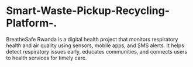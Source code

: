 # Smart-Waste-Pickup-Recycling-Platform-.
BreatheSafe Rwanda is a digital health project that monitors respiratory health and air quality using sensors, mobile apps, and SMS alerts. It helps detect respiratory issues early, educates communities, and connects users to health services for timely care.

